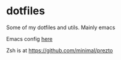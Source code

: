 dotfiles
========

Some of my dotfiles and utils. Mainly emacs

Emacs config [here](.emacs.d/conf.org)

Zsh is at https://github.com/minimal/prezto
